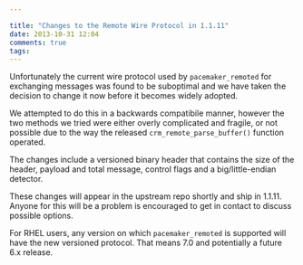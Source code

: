 ```yaml
---

title: "Changes to the Remote Wire Protocol in 1.1.11"
date: 2013-10-31 12:04
comments: true
tags: 
---
```


Unfortunately the current wire protocol used by `pacemaker_remoted`
for exchanging messages was found to be suboptimal and we have taken
the decision to change it now before it becomes widely adopted.

We attempted to do this in a backwards compatibile manner, however the
two methods we tried were either overly complicated and fragile, or
not possible due to the way the released `crm_remote_parse_buffer()`
function operated.

The changes include a versioned binary header that contains the size
of the header, payload and total message, control flags and a
big/little-endian detector.

These changes will appear in the upstream repo shortly and ship in
1.1.11.  Anyone for this will be a problem is encouraged to get in
contact to discuss possible options.

For RHEL users, any version on which `pacemaker_remoted` is supported
will have the new versioned protocol.  That means 7.0 and potentially
a future 6.x release.

